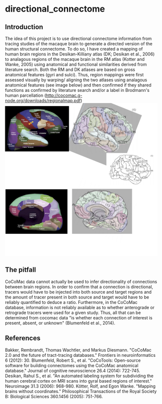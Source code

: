 # directional_connectome
## Introduction
The idea of this project is to use directional connectome information from tracing studies of the macaque brain to generate a directed version of the human structural connectome. To do so, I have created a mapping of human brain regions in the Desikan-Killiany atlas (DK; Desikan et al., 2006) to analagous regions of the macaque brain in the RM atlas (Kotter and Wanke, 2005) using anatomical and functional similarities derived from literature search.
Both the RM and DK atlases are based on gross anatomical features (gyri and sulci). Thus, region mappings were first assessed visually by warping/ aligning the two atlases using analagous anatomical features (see image below) and then confirmed if they shared functions as confirmed by literature search and/or a label in Brodmann's human parcellation (http://cocomac.g-node.org/downloads/regionalmap.pdf)
![Comparison of RM and DK atlases](https://github.com/jenncummings/directional_connectome/blob/ccf82c1372879897067e965f5caf136f8f09afee/desikan_to_RM.png)
## The pitfall
CoCoMac data cannot actually be used to infer directionality of connections between brain regions. In order to confirm that a connection is directional, tracers would have to be injected into both source and target regions and the amount of tracer present in both source and target would have to be reliably quantified to deduce a ratio. Furthermore, in the CoCoMac database, information is not reliably available as to whether anterograde or retrograde tracers were used for a given study. Thus, all that can be determined from cocomac data "is whether each connection of interest is present, absent, or unknown" (Blumenfeld et al., 2014). 
## References
Bakker, Rembrandt, Thomas Wachtler, and Markus Diesmann. "CoCoMac 2.0 and the future of tract-tracing databases." Frontiers in neuroinformatics 6 (2012): 30.
Blumenfeld, Robert S., et al. "CoCoTools: Open-source software for building connectomes using the CoCoMac anatomical database." Journal of cognitive neuroscience 26.4 (2014): 722-745.
Desikan, Rahul S., et al. "An automated labeling system for subdividing the human cerebral cortex on MRI scans into gyral based regions of interest." Neuroimage 31.3 (2006): 968-980.
Kötter, Rolf, and Egon Wanke. "Mapping brains without coordinates." Philosophical Transactions of the Royal Society B: Biological Sciences 360.1456 (2005): 751-766.
